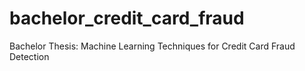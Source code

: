 # bachelor_credit_card_fraud
Bachelor Thesis: Machine Learning Techniques for Credit Card Fraud Detection
